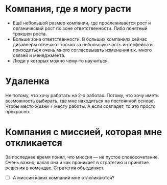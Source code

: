 # Компания, где я могу расти
- Ещё небольшой размер компании, где прослеживается рост и органический рост по зоне ответственности. Либо понятный трэкшен роста. 
- Больше зона ответственности. В больших компаниях сейчас дизайнеры отвечают только за небольшую часть интерфейса и приходиться очень много согласовывать изменения т.к. много связей и  менеджмента. 
- Люди у которых можно чему-то научиться.

# Удаленка
Не потому, что хочу работать на 2-х работах. Потому, что хочу иметь возможность выбирать, где мне находиться на постоянной основе. Чтобы место жизни ≠ месту работы. А если совпадет, то это просто прекрасно. 

# Компания с миссией, которая мне откликается
За последнее время понял, что миссия — не пустое словосочетание. Очень важно, какая она и как проникает в стратегию и принятие решения в командах. Стратегия объединяет. 
- [ ] А миссии каких компаний мне отлкликаются? 




